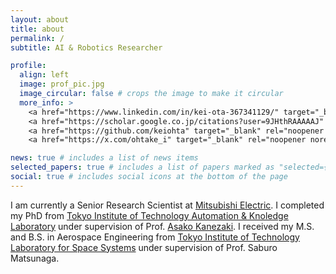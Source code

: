 ```yaml
---
layout: about
title: about
permalink: /
subtitle: AI & Robotics Researcher

profile:
  align: left
  image: prof_pic.jpg
  image_circular: false # crops the image to make it circular
  more_info: >
    <a href="https://www.linkedin.com/in/kei-ota-367341129/" target="_blank" rel="noopener noreferrer">LinkedIn</a> | 
    <a href="https://scholar.google.co.jp/citations?user=9JHthRAAAAAJ" target="_blank" rel="noopener noreferrer">Google Scholar</a> |
    <a href="https://github.com/keiohta" target="_blank" rel="noopener noreferrer">Git Hub</a> |
    <a href="https://x.com/ohtake_i" target="_blank" rel="noopener noreferrer">X</a>

news: true # includes a list of news items
selected_papers: true # includes a list of papers marked as "selected={true}"
social: true # includes social icons at the bottom of the page
---
```


I am currently a Senior Research Scientist at [Mitsubishi Electric](https://www.mitsubishielectric.com/en/index.html). I completed my PhD from [Tokyo Institute of Technology Automation & Knoledge Laboratory](https://www.ak.c.titech.ac.jp//index-eng.html) under supervision of Prof. [Asako Kanezaki](https://kanezaki.github.io/). I received my M.S. and B.S. in Aerospace Engineering from [Tokyo Institute of Technology Laboratory for Space Systems](http://www.lss.mech.e.titech.ac.jp/web_matunaga_lab/index_e/) under supervision of Prof. Saburo Matsunaga.

<!-- Put your address / P.O. box / other info right below your picture. You can also disable any of these elements by editing `profile` property of the YAML header of your `_pages/about.md`. Edit `_bibliography/papers.bib` and Jekyll will render your [publications page](/publications/) automatically. -->

<!-- Link to your social media connections, too. This theme is set up to use [Font Awesome icons](https://fontawesome.com/) and [Academicons](https://jpswalsh.github.io/academicons/), like the ones below. Add your Facebook, Twitter, LinkedIn, Google Scholar, or just disable all of them. -->
